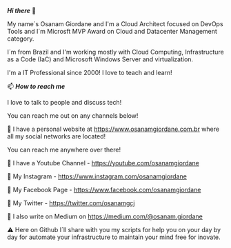 ***Hi there*** 👋

My name´s Osanam Giordane and I'm a Cloud Architect focused on DevOps Tools and I´m Microsft MVP Award on Cloud and Datacenter Management category. 

I´m from Brazil and I'm working mostly with Cloud Computing, Infrastructure as a Code (IaC) and Microsoft Windows Server and virtualization.

I'm a IT Professional since 2000! I love to teach and learn!

📫 ***How to reach me***

I love to talk to people and discuss tech! 

You can reach me out on any channels below!

🔗  I have a personal website at https://www.osanamgiordane.com.br where all my social networks are located! 
   
   You can reach me anywhere over there!

🔗  I have a Youtube Channel - https://youtube.com/osanamgiordane

🔗  My Instagram - https://www.instagram.com/osanamgiordane

🔗  My Facebook Page - https://www.facebook.com/osanamgiordane

🔗  My Twitter - https://twitter.com/osanamgcj

🔗  I also write on Medium on https://medium.com/@osanam.giordane

⚠️  Here on Github I´ll share with you my scripts for help you on your day by day for automate your infrastructure to maintain your mind free for inovate.
